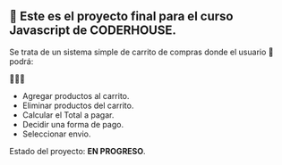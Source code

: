 ## 🙋 Este es el proyecto final para el curso Javascript de CODERHOUSE.

Se trata de un sistema simple de carrito de compras donde el usuario 👤 podrá:

👨🏽‍💻
- Agregar productos al carrito.
- Eliminar productos del carrito.
- Calcular el Total a pagar.
- Decidir una forma de pago.
- Seleccionar envio.

Estado del proyecto: <b>EN PROGRESO</b>.



